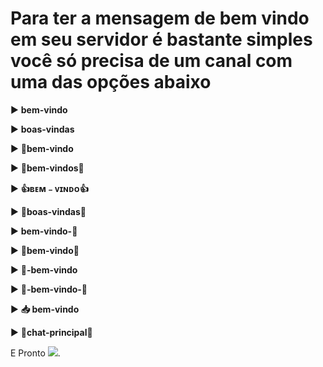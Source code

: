 # Para ter a mensagem de bem vindo em seu servidor é bastante simples você só precisa de um canal com uma das opções abaixo

► **bem-vindo**

► **boas-vindas**

► **👋bem-vindo**

► **🔰bem-vindos🔰**

► **👍ʙᴇᴍ﹣ᴠɪɴᴅᴏ👍**

► **🦊boas-vindas🦊**

► **bem-vindo-🚪**

► **🚪bem-vindo🚪**

► **🌟-bem-vindo**

► **👦-bem-vindo-👦**

► **📥 bem-vindo**

► **💭chat-principal💭**


E Pronto ![](https://i.imgur.com/yOnLrJf.png).
